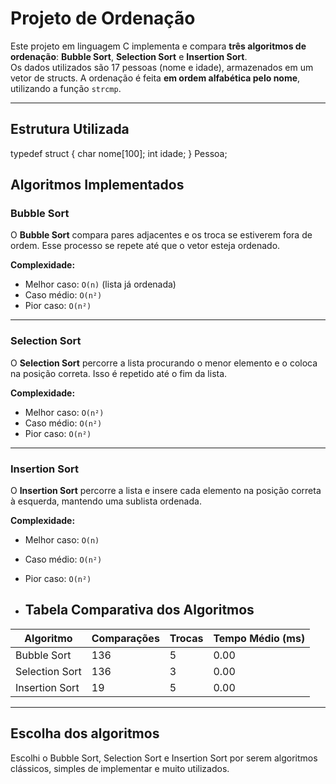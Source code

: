 # Projeto de Ordenação 

Este projeto em linguagem C implementa e compara **três algoritmos de ordenação**: **Bubble Sort**, **Selection Sort** e **Insertion Sort**.  
Os dados utilizados são 17 pessoas (nome e idade), armazenados em um vetor de structs. A ordenação é feita **em ordem alfabética pelo nome**, utilizando a função `strcmp`.

---

##  Estrutura Utilizada

typedef struct {
    char nome[100];
    int idade;
} Pessoa;

##  Algoritmos Implementados

###  Bubble Sort

O **Bubble Sort** compara pares adjacentes e os troca se estiverem fora de ordem. Esse processo se repete até que o vetor esteja ordenado.

**Complexidade:**

- Melhor caso: `O(n)` (lista já ordenada)  
- Caso médio: `O(n²)`  
- Pior caso: `O(n²)`

---

###  Selection Sort

O **Selection Sort** percorre a lista procurando o menor elemento e o coloca na posição correta. Isso é repetido até o fim da lista.

**Complexidade:**

- Melhor caso: `O(n²)`  
- Caso médio: `O(n²)`  
- Pior caso: `O(n²)`

---

###  Insertion Sort

O **Insertion Sort** percorre a lista e insere cada elemento na posição correta à esquerda, mantendo uma sublista ordenada.

**Complexidade:**

- Melhor caso: `O(n)`  
- Caso médio: `O(n²)`  
- Pior caso: `O(n²)`

- ## Tabela Comparativa dos Algoritmos

| Algoritmo         | Comparações | Trocas | Tempo Médio (ms) |
|-------------------|-------------|--------|------------------|
| Bubble Sort       | 136         | 5      | 0.00             |
| Selection Sort    | 136         | 3      | 0.00             |
| Insertion Sort    | 19          | 5      | 0.00             |

---

## Escolha dos algoritmos

Escolhi o Bubble Sort, Selection Sort e Insertion Sort por serem algoritmos clássicos, simples de implementar e muito utilizados.


